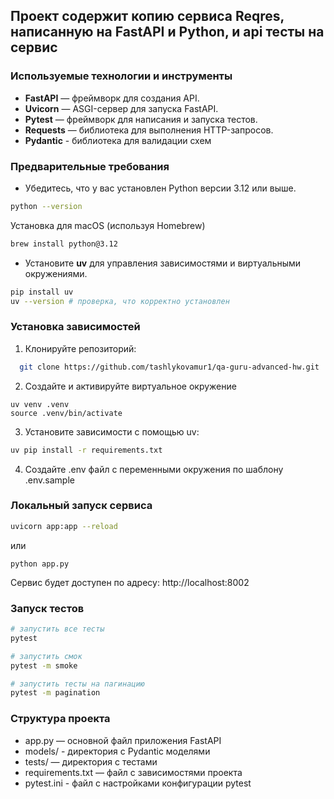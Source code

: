 ## Проект содержит копию сервиса Reqres, написанную на **FastAPI** и **Python**, и api тесты на сервис

### Используемые технологии и инструменты
* **FastAPI** — фреймворк для создания API. 
* **Uvicorn** — ASGI-сервер для запуска FastAPI. 
* **Pytest** — фреймворк для написания и запуска тестов. 
* **Requests** — библиотека для выполнения HTTP-запросов.
* **Pydantic** - библиотека для валидации схем


### Предварительные требования

- Убедитесь, что у вас установлен Python версии 3.12 или выше.

```bash
python --version
```

Установка для macOS (используя Homebrew)

```bash
brew install python@3.12
```

- Установите **uv** для управления зависимостями и виртуальными окружениями.

```bash
pip install uv
uv --version # проверка, что корректно установлен
```

### Установка зависимостей

1. Клонируйте репозиторий:

```bash
  git clone https://github.com/tashlykovamur1/qa-guru-advanced-hw.git
```

2. Создайте и активируйте виртуальное окружение

```commandline
uv venv .venv
source .venv/bin/activate
```

3. Установите зависимости с помощью uv:

```bash
uv pip install -r requirements.txt
```

4. Создайте .env файл с переменными окружения по шаблону .env.sample

### Локальный запуск сервиса

```bash
uvicorn app:app --reload
```

или

```
python app.py
```

Сервис будет доступен по адресу: http://localhost:8002

### Запуск тестов

```bash
# запустить все тесты
pytest 

# запустить смок
pytest -m smoke

# запустить тесты на пагинацию
pytest -m pagination
```

### Структура проекта

* app.py — основной файл приложения FastAPI
* models/ - директория с Pydantic моделями
* tests/ — директория с тестами
* requirements.txt — файл c зависимостями проекта
* pytest.ini - файл с настройками конфигурации pytest
